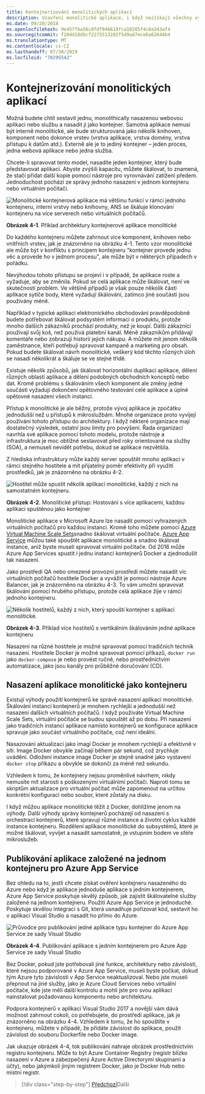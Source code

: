 ```yaml
---
title: Kontejnerizování monolitických aplikací
description: Uzavření monolitické aplikace, i když nezískají všechny výhody architektury mikroslužeb, přináší důležité výhody nasazení, které se dají hned doručovat.
ms.date: 09/20/2018
ms.openlocfilehash: 9e457fba56c8fdf946618fca10285f4c0a343af4
ms.sourcegitcommit: f20dd18dbcf2275513281f5d9ad7ece6a62644b4
ms.translationtype: MT
ms.contentlocale: cs-CZ
ms.lasthandoff: 07/30/2019
ms.locfileid: "70295542"
---
```

# <a name="containerizing-monolithic-applications"></a>Kontejnerizování monolitických aplikací

Možná budete chtít sestavit jednu, monolithically nasazenou webovou aplikaci nebo službu a nasadit ji jako kontejner. Samotná aplikace nemusí být interně monolitické, ale bude strukturovaná jako několik knihoven, komponent nebo dokonce vrstev (vrstva aplikace, vrstva domény, vrstva přístupu k datům atd.). Externě ale je to jediný kontejner – jeden proces, jedna webová aplikace nebo jedna služba.

Chcete-li spravovat tento model, nasadíte jeden kontejner, který bude představovat aplikaci. Abyste zvýšili kapacitu, můžete škálovat, to znamená, že stačí přidat další kopie pomocí nástroje pro vyrovnávání zatížení předem. Jednoduchost pochází ze správy jednoho nasazení v jednom kontejneru nebo virtuálním počítači.

![Monolitické kontejnerová aplikace má většinu funkcí v rámci jednoho kontejneru, interní vrstvy nebo knihovny, ANS se škáluje klonování kontejneru na více serverech nebo virtuálních počítačů.](./media/image1.png)

**Obrázek 4-1**. Příklad architektury kontejnerové aplikace monolitické

Do každého kontejneru můžete zahrnout více komponent, knihoven nebo vnitřních vrstev, jak je znázorněno na obrázku 4-1. Tento vzor monolitické ale může být v konfliktu s principem kontejneru "kontejner provede jednu věc a provede ho v jednom procesu", ale může být v některých případech v pořádku.

Nevýhodou tohoto přístupu se projeví i v případě, že aplikace roste a vyžaduje, aby se změnila. Pokud se celá aplikace může škálovat, není ve skutečnosti problém. Ve většině případů je však pouze několik částí aplikace sytiče body, které vyžadují škálování, zatímco jiné součásti jsou používány méně.

Například v typické aplikaci elektronického obchodování pravděpodobně budete potřebovat škálovat podsystém informací o produktu, protože mnoho dalších zákazníků prochází produkty, než je koupí. Další zákazníci používají svůj koš, než používá platební kanál. Méně zákazníkům přidávají komentáře nebo zobrazují historii jejich nákupu. A můžete mít jenom několik zaměstnance, kteří potřebují spravovat kampaně a marketing pro obsah. Pokud budete škálovat návrh monolitické, veškerý kód těchto různých úloh se nasadí několikrát a škáluje se ve stejné třídě.

Existuje několik způsobů, jak škálovat horizontální duplikaci aplikace, dělení různých oblastí aplikace a dělení podobných obchodních konceptů nebo dat. Kromě problému s škálováním všech komponent ale změny jedné součásti vyžadují dokončení opětovného testování celé aplikace a úplné opětovné nasazení všech instancí.

Přístup k monolitické je ale běžný, protože vývoj aplikace je zpočátku jednodušší než u přístupů k mikroslužbám. Mnohé organizace proto vyvíjejí používání tohoto přístupu do architektury. I když některé organizace mají dostatečný výsledek, ostatní jsou limity pro povýšení. Řada organizací navrhla své aplikace pomocí tohoto modelu, protože nástroje a infrastruktura je moc obtížné sestavovat před roky orientované na služby (SOA), a nemuseli nevidět potřebu, dokud se aplikace nezvětšila.

Z hlediska infrastruktury může každý server spouštět mnoho aplikací v rámci stejného hostitele a mít přijatelný poměr efektivity při využití prostředků, jak je znázorněno na obrázku 4-2.

![Hostitel může spustit několik aplikací monolitické, každý z nich na samostatném kontejneru.](./media/image2.png)

**Obrázek 4-2**. Monolitické přístup: Hostování s více aplikacemi, každou aplikaci spuštěnou jako kontejner

Monolitické aplikace v Microsoft Azure lze nasadit pomocí vyhrazených virtuálních počítačů pro každou instanci. Kromě toho můžete pomocí [Azure Virtual Machine Scale Sets](https://azure.microsoft.com/documentation/services/virtual-machine-scale-sets/)snadno škálovat virtuální počítače. [Azure App Service](https://azure.microsoft.com/services/app-service/) můžou také spouštět aplikace monolitické a snadno škálovat instance, aniž byste museli spravovat virtuální počítače. Od 2016 může Azure App Services spustit i jednu instanci kontejnerů Docker a zjednodušit tak nasazení.

Jako prostředí QA nebo omezené provozní prostředí můžete nasadit víc virtuálních počítačů hostitele Docker a vyvážit je pomocí nástroje Azure Balancer, jak je znázorněno na obrázku 4-3. To vám umožní spravovat škálování pomocí hrubého přístupu, protože celá aplikace žije v rámci jednoho kontejneru.

![Několik hostitelů, každý z nich, který spouští kontejner s aplikací monolitické.](./media/image3.png)

**Obrázek 4-3**. Příklad více hostitelů s vertikálním škálováním jedné aplikace kontejneru

Nasazení na různé hostitele je možné spravovat pomocí tradičních technik nasazení. Hostitele Docker je možné spravovat pomocí příkazů, `docker run` jako `docker-compose` je nebo provést ručně, nebo prostřednictvím automatizace, jako jsou kanály pro průběžné doručování (CD).

## <a name="deploying-a-monolithic-application-as-a-container"></a>Nasazení aplikace monolitické jako kontejneru

Existují výhody použití kontejnerů ke správě nasazení aplikací monolitické. Škálování instancí kontejnerů je mnohem rychlejší a jednodušší než nasazení dalších virtuálních počítačů. I když používáte Virtual Machine Scale Sets, virtuální počítače se budou spouštět až po dobu. Při nasazení jako tradičních instancí aplikace namísto kontejnerů se konfigurace aplikace spravuje jako součást virtuálního počítače, což není ideální.

Nasazování aktualizací jako imagí Docker je mnohem rychlejší a efektivně v síti. Image Docker obvykle začínají během pár sekund, což zrychluje uvádění. Odložení instance image Docker je stejně snadné jako vystavení `docker stop` příkazu a obvykle se dokončí za méně než sekundu.

Vzhledem k tomu, že kontejnery nejsou proměnlivé návrhem, nikdy nemusíte mít starosti s poškozenými virtuálními počítači. Naproti tomu se skriptům aktualizace pro virtuální počítač může zapomenout na určitou konkrétní konfiguraci nebo soubor, které zůstaly na disku.

I když můžou aplikace monolitické těžit z Docker, dohlížíme jenom na výhody. Další výhody správy kontejnerů pocházejí od nasazení s orchestrací kontejnerů, které spravují různé instance a životní cyklus každé instance kontejneru. Rozdělení aplikace monolitické do subsystémů, které je možné škálovat, vyvíjet a nasadit samostatně, je vstupním bodem ve sféře mikroslužeb.

## <a name="publishing-a-single-container-based-application-to-azure-app-service"></a>Publikování aplikace založené na jednom kontejneru pro Azure App Service

Bez ohledu na to, jestli chcete získat ověření kontejneru nasazeného do Azure nebo když je aplikace jednoduše aplikace s jedním kontejnerem, Azure App Service poskytuje skvělý způsob, jak zajistit škálovatelné služby založené na jednom kontejneru. Použití Azure App Service je jednoduché. Poskytuje skvělou integraci s Git, která usnadňuje pořizovat kód, sestavit ho v aplikaci Visual Studio a nasadit ho přímo do Azure.

![Průvodce pro publikování jedné aplikace typu kontejner do Azure App Service ze sady Visual Studio](./media/image4.png)

**Obrázek 4-4**. Publikování aplikace s jedním kontejnerem pro Azure App Service ze sady Visual Studio

Bez Docker, pokud jste potřebovali jiné funkce, architektury nebo závislosti, které nejsou podporované v Azure App Service, museli byste počkat, dokud tým Azure tyto závislosti v App Service neaktualizoval. Nebo jste museli přepnout na jiné služby, jako je Azure Cloud Services nebo virtuální počítače, kde jste měli další kontrolu a mohli jste pro svou aplikaci nainstalovat požadovanou komponentu nebo architekturu.

Podpora kontejnerů v aplikaci Visual Studio 2017 a novější vám dává možnost zahrnout cokoli, co potřebujete, do prostředí aplikace, jak je znázorněno na obrázku 4-4. Vzhledem k tomu, že ho spouštíte v kontejneru, můžete v případě, že přidáte závislost do aplikace, použít závislost do souboru Dockerfile nebo Docker image.

Jak ukazuje obrázek 4-4, tok publikování nahraje obrázek prostřednictvím registru kontejneru. Může to být Azure Container Registry (registr blízko nasazení v Azure a zabezpečený Azure Active Directorymi skupinami a účty), nebo jakýmkoli jiným registrem Docker, jako je Docker Hub nebo místní registr.

>[!div class="step-by-step"]
>[Předchozí](index.md)Další
>[](docker-application-state-data.md)
